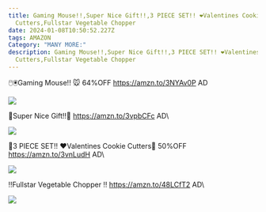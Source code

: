 ```yaml
---
title: Gaming Mouse!!,Super Nice Gift!!,3 PIECE SET!! ❤️Valentines Cookie
  Cutters,Fullstar Vegetable Chopper
date: 2024-01-08T10:50:52.227Z
tags: AMAZON
Category: "MANY MORE:"
description: Gaming Mouse!!,Super Nice Gift!!,3 PIECE SET!! ❤️Valentines Cookie
  Cutters,Fullstar Vegetable Chopper
---
```

🖱️🖲️Gaming Mouse!! 🐭 
64%OFF
https://amzn.to/3NYAv0P
AD

<!--StartFragment-->

![](https://m.media-amazon.com/images/I/71qAL-W-3CL._AC_SL1500_.jpg)

<!--EndFragment-->
🎁Super Nice Gift!!🎁 
https://amzn.to/3vpbCFc
AD\
<!--StartFragment-->

![](https://m.media-amazon.com/images/I/81i-El2PgmL._SL1500_.jpg)

<!--EndFragment-->


🌟3 PIECE SET!! ❤️Valentines Cookie Cutters🌟
50%OFF
https://amzn.to/3vnLudH
AD\
<!--StartFragment-->

![](https://m.media-amazon.com/images/I/71KLGdPZdnL._AC_SL1500_.jpg)

<!--EndFragment-->


‼️Fullstar Vegetable Chopper ‼️
https://amzn.to/48LCfT2
AD\
<!--StartFragment-->

![](https://m.media-amazon.com/images/I/71Rf6Q6BcKL._AC_SL1500_.jpg)

<!--EndFragment-->